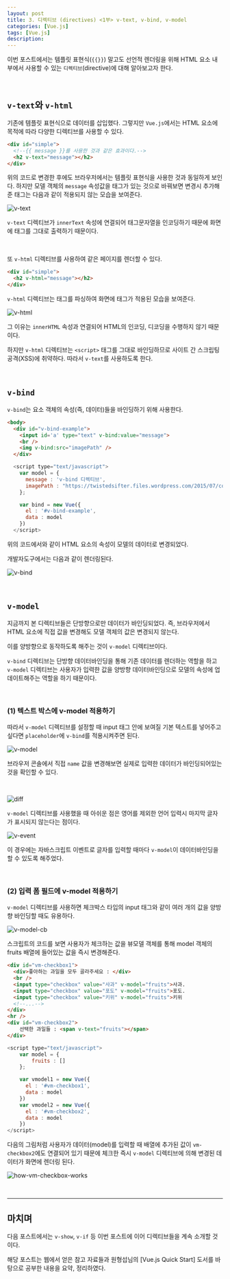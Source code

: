 ```yaml
---
layout: post
title: 3. 디렉티브 (directives) <1부> v-text, v-bind, v-model
categories: [Vue.js]
tags: [Vue.js]
description: 
---
```


이번 포스트에서는 템플릿 표현식(`{{}}`) 말고도 선언적 렌더링을 위해 HTML 요소 내부에서 사용할 수 있는 `디렉티브`(directive)에 대해 알아보고자 한다.

<br>


## `v-text`와 `v-html`

기존에 템플릿 표현식으로 데이터를 삽입했다. 그렇지만 `Vue.js`에서는 HTML 요소에 목적에 따라 다양한 디렉티브를 사용할 수 있다. 

```html
<div id="simple">
  <!--{{ message }}를 사용한 것과 같은 효과이다.-->
  <h2 v-text="message"></h2>
</div>
```

위의 코드로 변경한 후에도 브라우저에서는 템플릿 표현식을 사용한 것과 동일하게 보인다. 하지만 모델 객체의 `message` 속성값을 태그가 있는 것으로 바꿔보면 변경시 추가해준 태그는 다음과 같이 적용되지 않는 모습을 보여준다. 

![v-text](https://github.com/juliahwang/juliahwang.github.io/blob/master/_posts/images/2017-10-16/v-text.png?raw=true)

`v-text` 디렉티브가 `innerText` 속성에 연결되어 태그문자열을 인코딩하기 때문에 화면에 태그를 그대로 출력하기 때문이다. 

<br> 

또 `v-html` 디렉티브를 사용하여 같은 페이지를 렌더할 수 있다.

```html
<div id="simple">
  <h2 v-html="message"></h2>
</div>
```

`v-html` 디렉티브는 태그를 파싱하여 화면에 태그가 적용된 모습을 보여준다. 

![v-html](https://github.com/juliahwang/juliahwang.github.io/blob/master/_posts/images/2017-10-16/v-html.png?raw=true)

그 이유는 `innerHTML` 속성과 연결되어 HTML의 인코딩, 디코딩을 수행하지 않기 때문이다. 

하지만 `v-html` 디렉티브는 `<script>` 태그를 그대로 바인딩하므로 사이트 간 스크립팅 공격(XSS)에 취약하다. 따라서 `v-text`를 사용하도록 한다.

<br>

## `v-bind`

`v-bind`는 요소 객체의 속성(즉, 데이터)들을 바인딩하기 위해 사용한다. 

```html
<body>
  <div id="v-bind-example">
    <input id='a' type="text" v-bind:value="message">
    <br />
    <img v-bind:src="imagePath" />
  </div>
```

```js  
  <script type="text/javascript">
    var model = {
      message : 'v-bind 디렉티브',
      imagePath : "https://twistedsifter.files.wordpress.com/2015/07/combo-photos-by-stephen-mcmennamy-22.jpg?w=200&h=200"
    };

    var bind = new Vue({
      el : '#v-bind-example',
      data : model
    })
  </script>
```

위의 코드에서와 같이 HTML 요소의 속성이 모델의 데이터로 변경되었다. 

개발자도구에서는 다음과 같이 렌더링된다.

![v-bind](https://github.com/juliahwang/juliahwang.github.io/blob/master/_posts/images/2017-10-16/v-bind.png?raw=true)

<br>

## `v-model`

지금까지 본 디렉티브들은 단방향으로만 데이터가 바인딩되었다. 즉, 브라우저에서 HTML 요소에 직접 값을 변경해도 모델 객체의 값은 변경되지 않는다. 

이를 양방향으로 동작하도록 해주는 것이 `v-model` 디렉티브이다.

`v-bind` 디렉티브는 단방향 데이터바인딩을 통해 기존 데이터를 렌더하는 역할을 하고 `v-model` 디렉티브는 사용자가 입력한 값을 양방향 데이터바인딩으로 모델의 속성에 업데이트해주는 역할을 하기 때문이다. 

<br>

### (1) 텍스트 박스에 v-model 적용하기

따라서 `v-model` 디렉티브를 설정할 때 input 태그 안에 보여질 기본 텍스트를 넣어주고 싶다면 `placeholder`에 `v-bind`를 적용시켜주면 된다. 

![v-model](https://github.com/juliahwang/juliahwang.github.io/blob/master/_posts/images/2017-10-16/v-model.png?raw=true)

브라우저 콘솔에서 직접 `name` 값을 변경해보면 실제로 입력한 데이터가 바인딩되어있는 것을 확인할 수 있다.  

<br>

![diff](https://github.com/juliahwang/juliahwang.github.io/blob/master/_posts/images/2017-10-16/diff.png?raw=true)

`v-model` 디렉티브를 사용했을 때 아쉬운 점은 영어를 제외한 언어 입력시 마지막 글자가 표시되지 않는다는 점이다. 

![v-event](https://github.com/juliahwang/juliahwang.github.io/blob/master/_posts/images/2017-10-16/v-event.png?raw=true)

이 경우에는 자바스크립트 이벤트로 글자를 입력할 때마다 `v-model`이 데이터바인딩을 할 수 있도록 해주었다. 

<br>


### (2) 입력 폼 필드에 v-model 적용하기

`v-model` 디렉티브를 사용하면 체크박스 타입의 input 태그와 같이 여러 개의 값을 양방향 바인딩할 때도 유용하다. 

![v-model-cb](https://github.com/juliahwang/juliahwang.github.io/blob/master/_posts/images/2017-10-16/v-model-cb.png?raw=true)

스크립트의 코드를 보면 사용자가 체크하는 값을 뷰모델 객체를 통해 model 객체의 fruits 배열에 들어있는 값을 즉시 변경해준다. 

```html
<div id="vm-checkbox1">
  <div>좋아하는 과일을 모두 골라주세요 : </div>
  <br />
  <input type="checkbox" value="사과" v-model="fruits">사과.
  <input type="checkbox" value="포도" v-model="fruits">포도.
  <input type="checkbox" value="키위" v-model="fruits">키위
  <!--...-->
</div>
<hr />
<div id="vm-checkbox2">
    선택한 과일들 : <span v-text="fruits"></span>
</div>
```

```js
<script type="text/javascript">
    var model = {
        fruits : []
    };

    var vmodel1 = new Vue({
      el : '#vm-checkbox1',
      data : model
    })
    var vmodel2 = new Vue({
      el : '#vm-checkbox2',
      data : model
    })
</script>
```

다음의 그림처럼 사용자가 데이터(model)를 입력할 때 배열에 추가된 값이 `vm-checkbox2`에도 연결되어 있기 때문에 체크한 즉시 `v-model` 디렉티브에 의해 변경된 데이터가 화면에 렌더링 된다.

![how-vm-checkbox-works](https://github.com/juliahwang/juliahwang.github.io/blob/master/_posts/images/2017-10-16/how-vm-checkbox-works.png?raw=true)

<br>

---

## 마치며

다음 포스트에서는 `v-show`, `v-if` 등 이번 포스트에 이어 디렉티브들을 계속 소개할 것이다.


해당 포스트는 웹에서 얻은 참고 자료들과 원형섭님의 [Vue.js Quick Start] 도서를 바탕으로 공부한 내용을 요약, 정리하였다.

<br>
